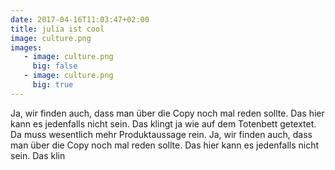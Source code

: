 ```yaml
---
date: 2017-04-16T11:03:47+02:00
title: julia ist cool
image: culture.png
images: 
   - image: culture.png
     big: false
   - image: culture.png
     big: true
---
```


Ja, wir finden auch, dass man über die Copy noch mal reden sollte. Das hier kann es jedenfalls nicht sein. Das klingt ja wie auf dem Totenbett getextet. Da muss wesentlich mehr Produktaussage rein. Ja, wir finden auch, dass man über die Copy noch mal reden sollte. Das hier kann es jedenfalls nicht sein. Das klin